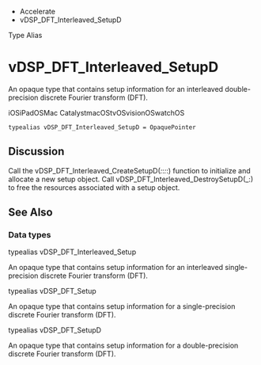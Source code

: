 

- Accelerate
-  vDSP_DFT_Interleaved_SetupD 

Type Alias

# vDSP_DFT_Interleaved_SetupD

An opaque type that contains setup information for an interleaved double-precision discrete Fourier transform (DFT).

iOSiPadOSMac CatalystmacOStvOSvisionOSwatchOS

``` source
typealias vDSP_DFT_Interleaved_SetupD = OpaquePointer
```

## Discussion

Call the vDSP_DFT_Interleaved_CreateSetupD(_:_:_:_:) function to initialize and allocate a new setup object. Call vDSP_DFT_Interleaved_DestroySetupD(_:) to free the resources associated with a setup object.

## See Also

### Data types

typealias vDSP_DFT_Interleaved_Setup

An opaque type that contains setup information for an interleaved single-precision discrete Fourier transform (DFT).

typealias vDSP_DFT_Setup

An opaque type that contains setup information for a single-precision discrete Fourier transform (DFT).

typealias vDSP_DFT_SetupD

An opaque type that contains setup information for a double-precision discrete Fourier transform (DFT).

